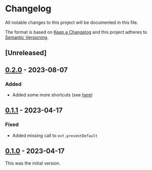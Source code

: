 # Changelog

All notable changes to this project will be documented in this file.

The format is based on [Keep a Changelog](https://keepachangelog.com/en/1.0.0/) and this project adheres to [Semantic Versioning](https://semver.org/spec/v2.0.0.html).

## [Unreleased]

## [0.2.0](https://github.com/dbmdz/mirador-keyboardshortcuts/releases/tag/0.2.0) - 2023-08-07

### Added

- Added some more shortcuts (see [here](https://github.com/dbmdz/mirador-keyboardshortcuts/pull/21/files))

## [0.1.1](https://github.com/dbmdz/mirador-keyboardshortcuts/releases/tag/0.1.1) - 2023-04-17

### Fixed

- Added missing call to `evt.preventDefault`

## [0.1.0](https://github.com/dbmdz/mirador-keyboardshortcuts/releases/tag/0.1.0) - 2023-04-17

This was the initial version.
